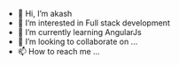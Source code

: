 - 👋 Hi, I’m akash
- 👀 I’m interested in Full stack development
- 🌱 I’m currently learning AngularJs
- 💞️ I’m looking to collaborate on ...
- 📫 How to reach me ...

<!---
goswamiakash/goswamiakash is a ✨ special ✨ repository because its `README.md` (this file) appears on your GitHub profile.
You can click the Preview link to take a look at your changes.
--->
